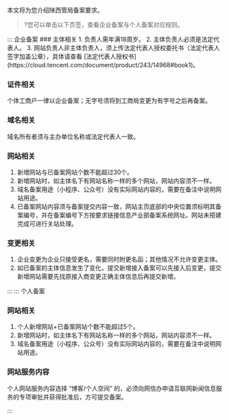 本文将为您介绍陕西管局备案要求。
>?您可以单击以下页签，查看企业备案与个人备案对应规则。

<dx-tabs>
::: 企业备案
### 主体相关
1. 负责人需年满18周岁。
2. 主体负责人必须是法定代表人。
3. 网站负责人非主体负责人，须上传法定代表人授权委托书（法定代表人签字加盖公章），具体请查看 [法定代表人授权书](https://cloud.tencent.com/document/product/243/14968#book1)。

### 证件相关
个体工商户一律以企业备案；无字号须将到工商局变更为有字号之后再备案。


### 域名相关
域名所有者须与主办单位名称或法定代表人一致。

### 网站相关
1. 新增网站与已备案网站个数不能超过30个。
2. 新增网站时，如主体名下有网站名称一样的多个网站，网站内容须不一样。
3. 域名备案用途（小程序、公众号）没有实际网站内容的，需要在备注中说明网站用途。
3. 已备案网站内容须与备案提交内容一致，网站主页底部的中央位置须标明其备案编号，并在备案编号下方按要求链接信息产业部备案系统网址。网站未搭建完成可进行关站处理。

### 变更相关
1. 企业变更为企业只接受更名，需要同时附更名函；其他情况不允许变更主体。
2. 如已备案的主体信息发生了变化，提交新增接入备案可以先接入后变更，提交新增网站需要先找原接入商变更正确主体信息后再提交新增。

:::
::: 个人备案

### 网站相关
1. 个人新增网站+已备案网站个数不能超过5个。
2. 新增网站时，如主体名下有网站名称一样的多个网站，网站内容须不一样。
3. 域名备案用途（小程序、公众号）没有实际网站内容的，需要在备注中说明网站用途。

### 网站服务内容
个人网站服务内容选择 “博客/个人空间” 的，必须向网信办申请互联网新闻信息服务的专项审批并获得批准后，方可提交备案。

:::
</dx-tabs>

